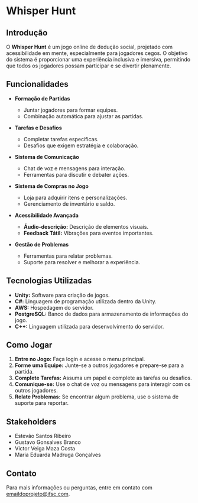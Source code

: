 # Whisper Hunt

## Introdução

O **Whisper Hunt** é um jogo online de dedução social, projetado com acessibilidade em mente, especialmente para jogadores cegos. O objetivo do sistema é proporcionar uma experiência inclusiva e imersiva, permitindo que todos os jogadores possam participar e se divertir plenamente.

## Funcionalidades

- **Formação de Partidas**
  - Juntar jogadores para formar equipes.
  - Combinação automática para ajustar as partidas.

- **Tarefas e Desafios**
  - Completar tarefas específicas.
  - Desafios que exigem estratégia e colaboração.

- **Sistema de Comunicação**
  - Chat de voz e mensagens para interação.
  - Ferramentas para discutir e debater ações.

- **Sistema de Compras no Jogo**
  - Loja para adquirir itens e personalizações.
  - Gerenciamento de inventário e saldo.

- **Acessibilidade Avançada**
  - **Áudio-descrição:** Descrição de elementos visuais.
  - **Feedback Tátil:** Vibrações para eventos importantes.

- **Gestão de Problemas**
  - Ferramentas para relatar problemas.
  - Suporte para resolver e melhorar a experiência.

## Tecnologias Utilizadas

- **Unity:** Software para criação de jogos.
- **C#:** Linguagem de programação utilizada dentro da Unity.
- **AWS:** Hospedagem do servidor.
- **PostgreSQL:** Banco de dados para armazenamento de informações do jogo.
- **C++:** Linguagem utilizada para desenvolvimento do servidor.

## Como Jogar

1. **Entre no Jogo:** Faça login e acesse o menu principal.
2. **Forme uma Equipe:** Junte-se a outros jogadores e prepare-se para a partida.
3. **Complete Tarefas:** Assuma um papel e complete as tarefas ou desafios.
4. **Comunique-se:** Use o chat de voz ou mensagens para interagir com os outros jogadores.
5. **Relate Problemas:** Se encontrar algum problema, use o sistema de suporte para reportar.

## Stakeholders

- Estevão Santos Ribeiro
- Gustavo Gonsalves Branco
- Victor Veiga Maza Costa
- Maria Eduarda Madruga Gonçalves

## Contato

Para mais informações ou perguntas, entre em contato com [emaildoprojeto@ifsc.com](mailto:emaildoprojeto@ifsc.com).
